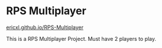 # RPS Multiplayer

[ericxl.github.io/RPS-Multiplayer](https://ericxl.github.io/RPS-Multiplayer/)

This is a RPS Multiplayer Project. Must have 2 players to play.
